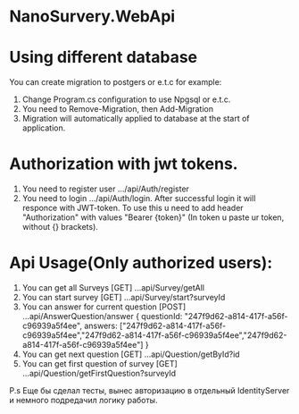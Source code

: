 # NanoSurvery.WebApi

# Using different database
You can create migration to postgers or e.t.c for example:
 1) Change Program.cs configuration to use Npgsql or e.t.c.
 2) You need to Remove-Migration, then Add-Migration
 3) Migration will automatically applied to database at the start of application.
# Authorization with jwt tokens.
1) You need to register user .../api/Auth/register
2) You need to login .../api/Auth/login. After successful login it will responce with JWT-token. To use this u need to add header "Authorization" with values "Bearer {token}" (In token u paste ur token, without {} brackets).
# Api Usage(Only authorized users):
1) You can get all Surveys [GET] ...api/Survey/getAll
2) You can start survey [GET] ...api/Survey/start?surveyId
3) You can answer for current question [POST] ...api/AnswerQuestion/answer
 {
  questionId: "247f9d62-a814-417f-a56f-c96939a5f4ee",
  answers:
   ["247f9d62-a814-417f-a56f-c96939a5f4ee","247f9d62-a814-417f-a56f-c96939a5f4ee","247f9d62-a814-417f-a56f-c96939a5f4ee"]
 }
4) You can get next question [GET] ...api/Question/getById?id
5) You can get first question of survey [GET] ...api/Question/getFirstQuestion?surveyId


P.s Еще бы сделал тесты, вынес авторизацию в отдельный IdentityServer и немного подредачил логику работы.
